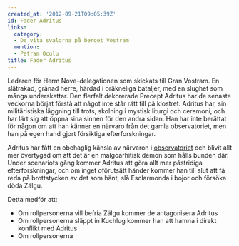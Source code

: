 ```yaml
---
created_at: '2012-09-21T09:05:39Z'
id: Fader Adritus
links:
  category:
  - De vita svalorna på berget Vostram
  mention:
  - Petram Oculu
title: Fader Adritus
---
```


Ledaren för Herm Nove-delegationen som skickats till Gran Vostram. En slätrakad, grånad herre,
härdad i oräkneliga bataljer, med en slughet som många underskattar. Den flerfalt dekorerade Precept
Adritus har de senaste veckorna börjat förstå att något inte står rätt till på klostret. Adritus
har, sin militäristiska läggning till trots, skolning i mystisk liturgi och ceremoni, och har lärt
sig att öppna sina sinnen för den andra sidan. Han har inte berättat för någon om att han känner en
närvaro från det gamla observatoriet, men han på egen hand gjort försiktiga efterforskningar.

Adritus har fått en obehaglig känsla av närvaron i [observatoriet] och blivit allt mer övertygad om
att det är en malgoarhitisk demon som hålls bunden där. Under scenariots gång kommer Adritus att
göra allt mer påstridiga efterforskningar, och om inget oförutsätt händer kommer han till slut att
få reda på brottstycken av det som hänt, slå Esclarmonda i bojor och försöka döda Zälgu.

Detta medför att:

-   Om rollpersonerna vill befria Zälgu kommer de antagonisera Adritus
-   Om rollpersonerna släppt in Kuchlug kommer han att hamna i direkt konflikt med Adritus
-   Om rollpersonerna

  [observatoriet]: Petram_Oculu